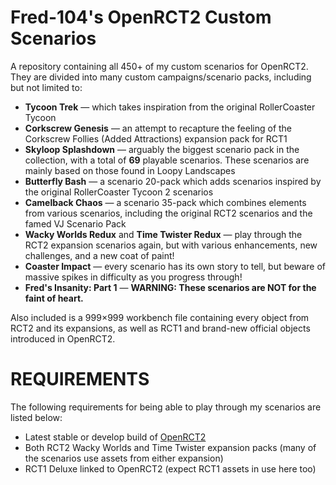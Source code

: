 # Fred-104's OpenRCT2 Custom Scenarios

A repository containing all 450+ of my custom scenarios for OpenRCT2. They are divided into many custom campaigns/scenario packs, including but not limited to:

- **Tycoon Trek** — which takes inspiration from the original RollerCoaster Tycoon
- **Corkscrew Genesis** — an attempt to recapture the feeling of the Corkscrew Follies (Added Attractions) expansion pack for RCT1
- **Skyloop Splashdown** — arguably the biggest scenario pack in the collection, with a total of **69** playable scenarios. These scenarios are mainly based on those found in Loopy Landscapes
- **Butterfly Bash** — a scenario 20-pack which adds scenarios inspired by the original RollerCoaster Tycoon 2 scenarios
- **Camelback Chaos** — a scenario 35-pack which combines elements from various scenarios, including the original RCT2 scenarios and the famed VJ Scenario Pack
- **Wacky Worlds Redux** and **Time Twister Redux** — play through the RCT2 expansion scenarios again, but with various enhancements, new challenges, and a new coat of paint!
- **Coaster Impact** — every scenario has its own story to tell, but beware of massive spikes in difficulty as you progress through!
- **Fred's Insanity: Part 1** — **WARNING: These scenarios are NOT for the faint of heart.**

Also included is a 999×999 workbench file containing every object from RCT2 and its expansions, as well as RCT1 and brand-new official objects introduced in OpenRCT2.

# REQUIREMENTS

The following requirements for being able to play through my scenarios are listed below:

- Latest stable or develop build of [OpenRCT2](https://github.com/OpenRCT2/OpenRCT2)
- Both RCT2 Wacky Worlds and Time Twister expansion packs (many of the scenarios use assets from either expansion)
- RCT1 Deluxe linked to OpenRCT2 (expect RCT1 assets in use here too)
